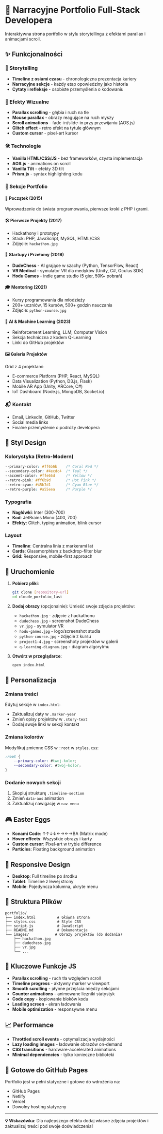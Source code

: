 # 🚀 Narracyjne Portfolio Full-Stack Developera

Interaktywna strona portfolio w stylu storytellingu z efektami parallax i animacjami scroll.

## ✨ Funkcjonalności

### 📖 Storytelling
- **Timeline z osiami czasu** - chronologiczna prezentacja kariery
- **Narracyjne sekcje** - każdy etap opowiedziny jako historia
- **Cytaty i refleksje** - osobiste przemyślenia o kodowaniu

### 🎨 Efekty Wizualne
- **Parallax scrolling** - głębia i ruch na tle
- **Mouse parallax** - obrazy reagujące na ruch myszy
- **Scroll animations** - fade-in/slide-in przy przewijaniu (AOS.js)
- **Glitch effect** - retro efekt na tytule głównym
- **Custom cursor** - pixel-art kursor

### 🛠 Technologie
- **Vanilla HTML/CSS/JS** - bez frameworków, czysta implementacja
- **AOS.js** - animations on scroll
- **Vanilla Tilt** - efekty 3D tilt
- **Prism.js** - syntax highlighting kodu

### 📱 Sekcje Portfolio

#### 👶 Początek (2015)
Wprowadzenie do świata programowania, pierwsze kroki z PHP i grami.

#### 🛠 Pierwsze Projekty (2017)
- Hackathony i prototypy
- Stack: PHP, JavaScript, MySQL, HTML/CSS
- Zdjęcie: `hackathon.jpg`

#### 🚀 Startupy i Przełomy (2019)
- **DudeChess** - AI grające w szachy (Python, TensorFlow, React)
- **VR Medical** - symulator VR dla medyków (Unity, C#, Oculus SDK)
- **Hodu Games** - indie game studio (5 gier, 50K+ pobrań)

#### 🎓 Mentoring (2021)
- Kursy programowania dla młodzieży
- 200+ uczniów, 15 kursów, 500+ godzin nauczania
- Zdjęcie: `python-course.jpg`

#### 🧠 AI & Machine Learning (2023)
- Reinforcement Learning, LLM, Computer Vision
- Sekcja techniczna z kodem Q-Learning
- Linki do GitHub projektów

#### 🖼 Galeria Projektów
Grid z 4 projektami:
- E-commerce Platform (PHP, React, MySQL)
- Data Visualization (Python, D3.js, Flask)
- Mobile AR App (Unity, ARCore, C#)
- IoT Dashboard (Node.js, MongoDB, Socket.io)

### 📬 Kontakt
- Email, LinkedIn, GitHub, Twitter
- Social media links
- Finalne przemyślenie o podróży developera

## 🎯 Styl Design

### Kolorystyka (Retro-Modern)
```css
--primary-color: #ff6b6b    /* Coral Red */
--secondary-color: #4ecdc4  /* Teal */
--accent-color: #ffe66d     /* Yellow */
--retro-pink: #ff6b9d       /* Hot Pink */
--retro-cyan: #45b7d1       /* Cyan Blue */
--retro-purple: #a55eea     /* Purple */
```

### Typografia
- **Nagłówki**: Inter (300-700)
- **Kod**: JetBrains Mono (400, 700)
- **Efekty**: Glitch, typing animation, blink cursor

### Layout
- **Timeline**: Centralna linia z markerami lat
- **Cards**: Glassmorphism z backdrop-filter blur
- **Grid**: Responsive, mobile-first approach

## 🚀 Uruchomienie

1. **Pobierz pliki**:
   ```bash
   git clone [repository-url]
   cd cloude_porfolio_last
   ```

2. **Dodaj obrazy** (opcjonalnie):
   Umieść swoje zdjęcia projektów:
   - `hackathon.jpg` - zdjęcie z hackathonu
   - `dudechess.jpg` - screenshot DudeChess
   - `vr.jpg` - symulator VR
   - `hodu-games.jpg` - logo/screenshot studia
   - `python-course.jpg` - zdjęcie z kursu
   - `project1-4.jpg` - screenshoty projektów w galerii
   - `q-learning-diagram.jpg` - diagram algorytmu

3. **Otwórz w przeglądarce**:
   ```bash
   open index.html
   ```

## 📝 Personalizacja

### Zmiana treści
Edytuj sekcje w `index.html`:
- Zaktualizuj daty w `.marker-year`
- Zmień opisy projektów w `.story-text`
- Dodaj swoje linki w sekcji kontakt

### Zmiana kolorów
Modyfikuj zmienne CSS w `:root` w `styles.css`:
```css
:root {
    --primary-color: #twoj-kolor;
    --secondary-color: #twoj-kolor;
}
```

### Dodanie nowych sekcji
1. Skopiuj strukturę `.timeline-section`
2. Zmień `data-aos` animation
3. Zaktualizuj nawigację w `nav-menu`

## 🎮 Easter Eggs

- **Konami Code**: ↑↑↓↓←→←→BA (Matrix mode)
- **Hover effects**: Wszystkie obrazy i karty
- **Custom cursor**: Pixel-art w trybie difference
- **Particles**: Floating background animation

## 📱 Responsive Design

- **Desktop**: Full timeline po środku
- **Tablet**: Timeline z lewej strony
- **Mobile**: Pojedyncza kolumna, ukryte menu

## 🔧 Struktura Plików

```
portfolio/
├── index.html          # Główna strona
├── styles.css          # Style CSS
├── script.js           # JavaScript
├── README.md           # Dokumentacja
└── images/            # Obrazy projektów (do dodania)
    ├── hackathon.jpg
    ├── dudechess.jpg
    ├── vr.jpg
    └── ...
```

## 🌟 Kluczowe Funkcje JS

- **Parallax scrolling** - ruch tła względem scroll
- **Timeline progress** - aktywny marker w viewport
- **Smooth scrolling** - płynne przejścia między sekcjami
- **Counter animations** - animowane liczniki statystyk
- **Code copy** - kopiowanie bloków kodu
- **Loading screen** - ekran ładowania
- **Mobile optimization** - responsywne menu

## 📈 Performance

- **Throttled scroll events** - optymalizacja wydajności
- **Lazy loading images** - ładowanie obrazów on-demand
- **CSS transitions** - hardware-accelerated animations
- **Minimal dependencies** - tylko konieczne biblioteki

## 🎨 Gotowe do GitHub Pages

Portfolio jest w pełni statyczne i gotowe do wdrożenia na:
- GitHub Pages
- Netlify
- Vercel
- Dowolny hosting statyczny

---

**💡 Wskazówka**: Dla najlepszego efektu dodaj własne zdjęcia projektów i zaktualizuj treści pod swoje doświadczenia!